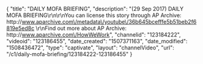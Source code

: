 {
    "title": "DAILY MOFA BRIEFING",
    "description": "(29 Sep 2017) DAILY MOFA BRIEFING\r\n\r\nYou can license this story through AP Archive: http:\/\/www.aparchive.com\/metadata\/youtube\/36b645bcefffe5b51beb2f6819e5ed8c \r\nFind out more about AP Archive: http:\/\/www.aparchive.com\/HowWeWork",
    "channelid": "123184222",
    "videoid": "123186455",
    "date_created": "1507371163",
    "date_modified": "1508436472",
    "type": "captivate",
    "layout": "channelVideo",
    "url": "\/c1\/daily-mofa-briefing\/123184222-123186455"
}